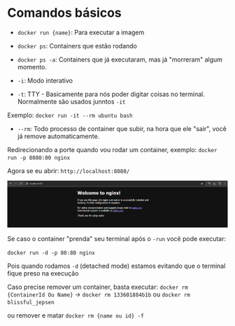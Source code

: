 # Comandos básicos 

- `docker run {name}`: Para executar a imagem

- `docker ps`: Containers que estão rodando

- `docker ps -a`: Containers que já executaram, mas já "morreram" algum momento.

- `-i`: Modo interativo
- `-t`: TTY - Basicamente para nós poder digitar coisas no terminal. Normalmente são usados junntos `-it`

Exemplo: `docker run -it --rm ubuntu bash`

- `--rm`: Todo processo de container que subir, na hora que ele "sair", você já remove automaticamente.

Redirecionando a porte quando vou rodar um container, exemplo:
`docker run -p 8080:80 nginx`

Agora se eu abrir: `http://localhost:8080/`

<img src="./welcomeToNginx.png" />

Se caso o container "prenda" seu terminal após o `-run` você pode executar:

`docker run -d -p 80:80 nginx`

Pois quando rodamos `-d` (detached mode) estamos evitando que o terminal fique preso na execução

Caso precise remover um container, basta executar:
`docker rm {ContainerId Ou Name}` -> `docker rm 133601884b1b` ou `docker rm blissful_jepsen` 

ou remover e matar
`docker rm {name ou id} -f`